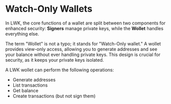 # Watch-Only Wallets
In LWK, the core functions of a wallet are split between two components for enhanced security: **Signers** manage private keys, while the **Wollet** handles everything else.

The term "Wollet" is not a typo; it stands for "Watch-Only wallet." A wollet provides view-only access, allowing you to generate addresses and see your balance without ever handling private keys. This design is crucial for security, as it keeps your private keys isolated.

A LWK wollet can perform the following operations:
* Generate addresses
* List transactions
* Get balance
* Create transactions (but not sign them)


